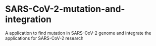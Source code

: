 # SARS-CoV-2-mutation-and-integration
A application to find mutation in SARS-CoV-2 genome and integrate the applications for SARS-CoV-2 research
